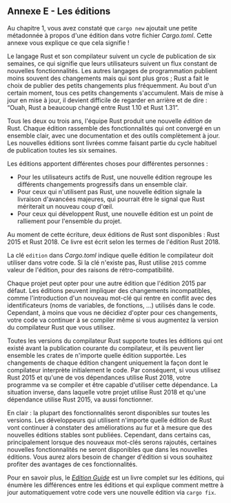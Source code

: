 <!--
## Appendix E - Editions
-->

## Annexe E - Les éditions

<!--
In Chapter 1, you saw that `cargo new` adds a bit of metadata to your
*Cargo.toml* file about an edition. This appendix talks about what that means!
-->

Au chapitre 1, vous avez constaté que `cargo new` ajoutait une petite métadonnée
à propos d'une édition dans votre fichier *Cargo.toml*. Cette annexe vous
explique ce que cela signifie !

<!--
The Rust language and compiler have a six-week release cycle, meaning users get
a constant stream of new features. Other programming languages release larger
changes less often; Rust releases smaller updates more frequently. After a
while, all of these tiny changes add up. But from release to release, it can be
difficult to look back and say, “Wow, between Rust 1.10 and Rust 1.31, Rust has
changed a lot!”
-->

Le langage Rust et son compilateur suivent un cycle de publication de six
semaines, ce qui signifie que leurs utilisateurs suivent un flux constant de
nouvelles fonctionnalités. Les autres langages de programmation publient moins
souvent des changements mais qui sont plus gros ; Rust a fait le choix de
publier des petits changements plus fréquemment. Au bout d'un certain moment,
tous ces petits changements s'accumulent. Mais de mise à jour en mise à jour, il
devient difficile de regarder en arrière et de dire : “Ouah, Rust a beaucoup
changé entre Rust 1.10 et Rust 1.31”.

<!--
Every two or three years, the Rust team produces a new Rust *edition*. Each
edition brings together the features that have landed into a clear package with
fully updated documentation and tooling. New editions ship as part of the usual
six-week release process.
-->

Tous les deux ou trois ans, l'équipe Rust produit une nouvelle *édition* de
Rust. Chaque édition rassemble des fonctionnalités qui ont convergé en un
ensemble clair, avec une documentation et des outils complètement à jour. Les
nouvelles éditions sont livrées comme faisant partie du cycle habituel de
publication toutes les six semaines.

<!--
Editions serve different purposes for different people:
-->

Les éditions apportent différentes choses pour différentes personnes :

<!--
* For active Rust users, a new edition brings together incremental changes into
  an easy-to-understand package.
* For non-users, a new edition signals that some major advancements have
  landed, which might make Rust worth another look.
* For those developing Rust, a new edition provides a rallying point for the
  project as a whole.
-->

* Pour les utilisateurs actifs de Rust, une nouvelle édition regroupe les
  différents changements progressifs dans un ensemble clair.
* Pour ceux qui n'utilisent pas Rust, une nouvelle édition signale la livraison
  d'avancées majeures, qui pourrait être le signal que Rust mériterait un
  nouveau coup d'œil.
* Pour ceux qui développent Rust, une nouvelle édition est un point de
  ralliement pour l'ensemble du projet.

<!--
At the time of this writing, two Rust editions are available: Rust 2015 and
Rust 2018. This book is written using Rust 2018 edition idioms.
-->

Au moment de cette écriture, deux éditions de Rust sont disponibles : Rust 2015
et Rust 2018. Ce livre est écrit selon les termes de l'édition Rust 2018.

<!--
The `edition` key in *Cargo.toml* indicates which edition the compiler should
use for your code. If the key doesn’t exist, Rust uses `2015` as the edition
value for backward compatibility reasons.
-->

La clé `edition` dans *Cargo.toml* indique quelle édition le compilateur doit
utiliser dans votre code. Si la clé n'existe pas, Rust utilise `2015` comme
valeur de l'édition, pour des raisons de rétro-compatibilité.

<!--
Each project can opt in to an edition other than the default 2015 edition.
Editions can contain incompatible changes, such as including a new keyword that
conflicts with identifiers in code. However, unless you opt in to those
changes, your code will continue to compile even as you upgrade the Rust
compiler version you use.
-->

Chaque projet peut opter pour une autre édition que l'édition 2015 par défaut.
Les éditions peuvent impliquer des changements incompatibles, comme
l'introduction d'un nouveau mot-clé qui rentre en conflit avec des
identificateurs (noms de variables, de fonctions, ...) utilisés dans le code.
Cependant, à moins que vous ne décidiez d'opter pour ces changements, votre code
va continuer à se compiler même si vous augmentez la version du compilateur Rust
que vous utilisez.

<!--
All Rust compiler versions support any edition that existed prior to that
compiler’s release, and they can link crates of any supported editions
together. Edition changes only affect the way the compiler initially parses
code. Therefore, if you’re using Rust 2015 and one of your dependencies uses
Rust 2018, your project will compile and be able to use that dependency. The
opposite situation, where your project uses Rust 2018 and a dependency uses
Rust 2015, works as well.
-->

Toutes les versions du compilateur Rust supporte toutes les éditions qui ont
existé avant la publication courante du compilateur, et ils peuvent lier
ensemble les crates de n'importe quelle édition supportée. Les changements de
chaque édition changent uniquement la façon dont le compilateur interprète
initialement le code. Par conséquent, si vous utilisez Rust 2015 et qu'une de
vos dépendances utilise Rust 2018, votre programme va se compiler et être
capable d'utiliser cette dépendance. La situation inverse, dans laquelle votre
projet utilise Rust 2018 et qu'une dépendance utilise Rust 2015, va aussi
fonctionner.

<!--
To be clear: most features will be available on all editions. Developers using
any Rust edition will continue to see improvements as new stable releases are
made. However, in some cases, mainly when new keywords are added, some new
features might only be available in later editions. You will need to switch
editions if you want to take advantage of such features.
-->

En clair : la plupart des fonctionnalités seront disponibles sur toutes les
versions. Les développeurs qui utilisent n'importe quelle édition de Rust vont
continuer à constater des améliorations au fur et à mesure que des nouvelles
éditions stables sont publiées. Cependant, dans certains cas, principalement
lorsque des nouveaux mot-clés serons rajoutés, certaines nouvelles
fonctionnalités ne seront disponibles que dans les nouvelles éditions. Vous
aurez alors besoin de changer d'édition si vous souhaitez profiter des avantages
de ces fonctionnalités.

<!--
For more details, the [*Edition
Guide*](https://doc.rust-lang.org/stable/edition-guide/) is a complete book
about editions that enumerates the differences between editions and explains
how to automatically upgrade your code to a new edition via `cargo fix`.
-->

Pour en savoir plus, le
[*Edition Guide*](https://doc.rust-lang.org/stable/edition-guide/) est un livre
complet sur les éditions, qui énumère les différences entre les éditions et qui
explique comment mettre à jour automatiquement votre code vers une nouvelle
édition via `cargo fix`.
